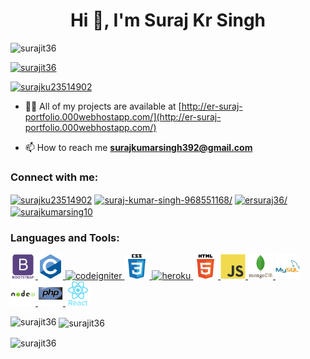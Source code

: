 <h1 align="center">Hi 👋, I'm Suraj Kr Singh</h1>
<p align="left"> <img src="https://komarev.com/ghpvc/?username=surajit36&label=Profile%20views&color=0e75b6&style=flat" alt="surajit36" /> </p>

<p align="left"> <a href="https://github.com/ryo-ma/github-profile-trophy"><img src="https://github-profile-trophy.vercel.app/?username=surajit36" alt="surajit36" /></a> </p>

<p align="left"> <a href="https://twitter.com/surajku23514902" target="blank"><img src="https://img.shields.io/twitter/follow/surajku23514902?logo=twitter&style=for-the-badge" alt="surajku23514902" /></a> </p>

- 👨‍💻 All of my projects are available at [http://er-suraj-portfolio.000webhostapp.com/](http://er-suraj-portfolio.000webhostapp.com/)

- 📫 How to reach me **surajkumarsingh392@gmail.com**

<h3 align="left">Connect with me:</h3>
<p align="left">
<a href="https://twitter.com/surajku23514902" target="blank"><img align="center" src="https://raw.githubusercontent.com/rahuldkjain/github-profile-readme-generator/master/src/images/icons/Social/twitter.svg" alt="surajku23514902" height="30" width="40" /></a>
<a href="https://linkedin.com/in/suraj-kumar-singh-968551168/" target="blank"><img align="center" src="https://raw.githubusercontent.com/rahuldkjain/github-profile-readme-generator/master/src/images/icons/Social/linked-in-alt.svg" alt="suraj-kumar-singh-968551168/" height="30" width="40" /></a>
<a href="https://fb.com/ersuraj36/" target="blank"><img align="center" src="https://raw.githubusercontent.com/rahuldkjain/github-profile-readme-generator/master/src/images/icons/Social/facebook.svg" alt="ersuraj36/" height="30" width="40" /></a>
<a href="https://www.hackerrank.com/surajkumarsing10" target="blank"><img align="center" src="https://raw.githubusercontent.com/rahuldkjain/github-profile-readme-generator/master/src/images/icons/Social/hackerrank.svg" alt="surajkumarsing10" height="30" width="40" /></a>
</p>

<h3 align="left">Languages and Tools:</h3>
<p align="left"> <a href="https://getbootstrap.com" target="_blank"> <img src="https://raw.githubusercontent.com/devicons/devicon/master/icons/bootstrap/bootstrap-plain-wordmark.svg" alt="bootstrap" width="40" height="40"/> </a> <a href="https://www.cprogramming.com/" target="_blank"> <img src="https://raw.githubusercontent.com/devicons/devicon/master/icons/c/c-original.svg" alt="c" width="40" height="40"/> </a> <a href="https://codeigniter.com" target="_blank"> <img src="https://cdn.worldvectorlogo.com/logos/codeigniter.svg" alt="codeigniter" width="40" height="40"/> </a> <a href="https://www.w3schools.com/css/" target="_blank"> <img src="https://raw.githubusercontent.com/devicons/devicon/master/icons/css3/css3-original-wordmark.svg" alt="css3" width="40" height="40"/> </a> <a href="https://heroku.com" target="_blank"> <img src="https://www.vectorlogo.zone/logos/heroku/heroku-icon.svg" alt="heroku" width="40" height="40"/> </a> <a href="https://www.w3.org/html/" target="_blank"> <img src="https://raw.githubusercontent.com/devicons/devicon/master/icons/html5/html5-original-wordmark.svg" alt="html5" width="40" height="40"/> </a> <a href="https://developer.mozilla.org/en-US/docs/Web/JavaScript" target="_blank"> <img src="https://raw.githubusercontent.com/devicons/devicon/master/icons/javascript/javascript-original.svg" alt="javascript" width="40" height="40"/> </a> <a href="https://www.mongodb.com/" target="_blank"> <img src="https://raw.githubusercontent.com/devicons/devicon/master/icons/mongodb/mongodb-original-wordmark.svg" alt="mongodb" width="40" height="40"/> </a> <a href="https://www.mysql.com/" target="_blank"> <img src="https://raw.githubusercontent.com/devicons/devicon/master/icons/mysql/mysql-original-wordmark.svg" alt="mysql" width="40" height="40"/> </a> <a href="https://nodejs.org" target="_blank"> <img src="https://raw.githubusercontent.com/devicons/devicon/master/icons/nodejs/nodejs-original-wordmark.svg" alt="nodejs" width="40" height="40"/> </a> <a href="https://www.php.net" target="_blank"> <img src="https://raw.githubusercontent.com/devicons/devicon/master/icons/php/php-original.svg" alt="php" width="40" height="40"/> </a> <a href="https://reactjs.org/" target="_blank"> <img src="https://raw.githubusercontent.com/devicons/devicon/master/icons/react/react-original-wordmark.svg" alt="react" width="40" height="40"/> </a> </p>

<p><img align="left" src="https://github-readme-stats.vercel.app/api/top-langs?username=surajit36&show_icons=true&locale=en&layout=compact" alt="surajit36" /></p>

<p>&nbsp;<img align="center" src="https://github-readme-stats.vercel.app/api?username=surajit36&show_icons=true&locale=en" alt="surajit36" /></p>

<p><img align="center" src="https://github-readme-streak-stats.herokuapp.com/?user=surajit36&" alt="surajit36" /></p>
